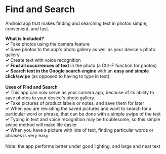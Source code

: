 <h1>Find and Search</h1>

Android app that makes finding and searching text in photos simple, convenient, and fast.

<b> What is Included? </b><br>
<b>✓</b> Take photos using the camera feature<br>
<b>✓</b> Save photos to the app's photo gallery as well as your device's photo gallery<br>
<b>✓</b> Create text with voice recognition<br>
<b>✓</b> <b>Find all occurrences of text</b> in the photo (a Ctrl-F function for photos)<br>
<b>✓</b> <b>Search text in the Google search engine</b> with an <b>easy and simple click/swipe</b> (as opposed to having to type in text)<br>
<br>
<b> Uses of Find and Search </b><br>
<b>✓</b> This app can now serve as your camera app, because of its ability to save photos to your device's photo gallery.<br>
<b>✓</b> Take pictures of product labels or notes, and save them for later<br>
<b>✓</b> When you are revisiting the saved pictures and want to search for a particular word or phrase, that can be done with a simple swipe of the text<br>
<b>✓</b> Typing in text and voice recognition may be troublesome, so this simple swipe method will make life easier<br>
<b>✓</b> When you have a picture with lots of text, finding particular words or phrases is very easy<br>
<br>
Note: the app performs better under good lighting, and large and neat text<br>
